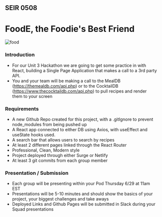 ## SEIR 0508

# FoodE, the Foodie's Best Friend

![food](https://www.tapasmagazine.es/wp-content/uploads/2023/03/mykalekitchen-cuentas-foodie-instagram.jpg)

### Introduction

- For our Unit 3 Hackathon we are going to get some practice in with React, building a Single Page Application that makes a call to a 3rd party API.
- You and your team will be making a call to the MealDB (https://themealdb.com/api.php) or to the CocktailDB (https://www.thecocktaildb.com/api.php) to pull recipes and render them to your screen
  

### Requirements

- A new Github Repo created for this project, with a .gitIgnore to prevent node_modules from being pushed up
- A React app connected to either DB using Axios, with useEffect and useState hooks used.
- A search bar that allows users to search by recipes
- At least 2 different pages linked through the React Router
- Professional, Clean, Modern style
- Project deployed through either Surge or Netlify
- At least 3 git commits from each group member


### Presentation / Submission

- Each group will be presenting within your Pod Thursday 6/29 at 11am EST
- Presentations will be 5-10 minutes and should show the basics of your project, your biggest challenges and take aways
- Deployed Links and Github Pages will be submitted in Slack during your Squad presentations
